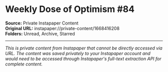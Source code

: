 # Weekly Dose of Optimism #84

**Source:** Private Instapaper Content  
**Original URL:** instapaper://private-content/1668416208  
**Folders:** Unread, Archive, Starred  

---

*This is private content from Instapaper that cannot be directly accessed via URL. The content was saved privately to your Instapaper account and would need to be accessed through Instapaper's full-text extraction API for complete content.*